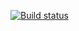 [![Build status](https://ci.appveyor.com/api/projects/status/q2dpfwdfyw9x37so?svg=true)](https://ci.appveyor.com/project/North-tx/aqa1-2)
